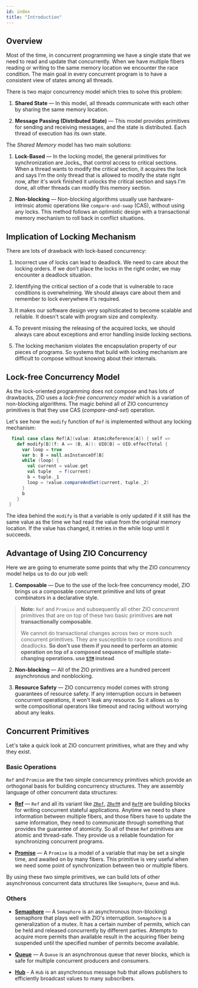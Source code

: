 ```yaml
---
id: index
title: "Introduction"
---
```


## Overview

Most of the time, in concurrent programming we have a single state that we need to read and update that concurrently. When we have multiple fibers reading or writing to the same memory location we encounter the race condition. The main goal in every concurrent program is to have a consistent view of states among all threads.

There is two major concurrency model which tries to solve this problem:

1. **Shared State** — In this model, all threads communicate with each other by sharing the same memory location.

2. **Message Passing (Distributed State)** — This model provides primitives for sending and receiving messages, and the state is distributed. Each thread of execution has its own state. 

The _Shared Memory_ model has two main solutions:

1. **Lock-Based** — In the locking model, the general primitives for synchronization are ـlocksـ, that control access to critical sections. When a thread wants to modify the critical section, it acquires the lock and says I'm the only thread that is allowed to modify the state right now, after it's work finished it unlocks the critical section and says I'm done, all other threads can modify this memory section.

2. **Non-blocking** — Non-blocking algorithms usually use hardware-intrinsic atomic operations like `compare-and-swap` (CAS), without using any locks. This method follows an optimistic design with a transactional memory mechanism to roll back in conflict situations.

## Implication of Locking Mechanism

There are lots of drawback with lock-based concurrency:

1. Incorrect use of locks can lead to deadlock. We need to care about the locking orders. If we don't place the locks in the right order, we may encounter a deadlock situation.

2. Identifying the critical section of a code that is vulnerable to race conditions is overwhelming. We should always care about them and remember to lock everywhere it's required.

3. It makes our software design very sophisticated to become scalable and reliable. It doesn't scale with program size and complexity.

4. To prevent missing the releasing of the acquired locks, we should always care about exceptions and error handling inside locking sections. 

5. The locking mechanism violates the encapsulation property of our pieces of programs. So systems that build with locking mechanism are difficult to compose without knowing about their internals.

## Lock-free Concurrency Model

As the lock-oriented programming does not compose and has lots of drawbacks, ZIO uses a _lock-free concurrency model_ which is a variation of non-blocking algorithms. The magic behind all of ZIO concurrency primitives is that they use CAS (_compare-and-set_) operation. 

Let's see how the `modify` function of `Ref` is implemented without any locking mechanism:


```scala
  final case class Ref[A](value: AtomicReference[A]) { self =>
    def modify[B](f: A => (B, A)): UIO[B] = UIO.effectTotal {
      var loop = true
      var b: B = null.asInstanceOf[B]
      while (loop) {
        val current = value.get
        val tuple   = f(current)
        b = tuple._1
        loop = !value.compareAndSet(current, tuple._2)
      }
      b
    }
 }
```

The idea behind the `modify` is that a variable is only updated if it still has the same value as the time we had read the value from the original memory location. If the value has changed, it retries in the while loop until it succeeds. 

## Advantage of Using ZIO Concurrency

Here we are going to enumerate some points that why the ZIO concurrency model helps us to do our job well:

1. **Composable** — Due to the use of the lock-free concurrency model, ZIO brings us a composable concurrent primitive and lots of great combinators in a declarative style.

> **Note:** `Ref` and `Promise` and subsequently all other ZIO concurrent primitives that are on top of these two basic primitives **are not transactionally composable**.
>
> We cannot do transactional changes across two or more such concurrent primitives. They are susceptible to race conditions and deadlocks. **So don't use them if you need to perform an atomic operation on top of a composed sequence of multiple state-changing operations. use [`STM`](../stm/index.md) instead**. 

2. **Non-blocking** — All of the ZIO primitives are a hundred percent asynchronous and nonblocking.

3. **Resource Safety** — ZIO concurrency model comes with strong guarantees of resource safety. If any interruption occurs in between concurrent operations, it won't leak any resource. So it allows us to write compositional operators like timeout and racing without worrying about any leaks.

## Concurrent Primitives

Let's take a quick look at ZIO concurrent primitives, what are they and why they exist.

### Basic Operations

`Ref` and `Promise` are the two simple concurrency primitives which provide an orthogonal basis for building concurrency structures. They are assembly language of other concurrent data structures:

- **[Ref](ref.md)** — `Ref` and all its variant like [`ZRef`](zref.md), [`ZRefM`](zrefm.md) and [`RefM`](refm.md) are building blocks for writing concurrent stateful applications. Anytime we need to share information between multiple fibers, and those fibers have to update the same information, they need to communicate through something that provides the guarantee of atomicity. So all of these `Ref` primitives are atomic and thread-safe. They provide us a reliable foundation for synchronizing concurrent programs.

- **[Promise](promise.md)** — A `Promise` is a model of a variable that may be set a single time, and awaited on by many fibers. This primitive is very useful when we need some point of synchronization between two or multiple fibers.

By using these two simple primitives, we can build lots of other asynchronous concurrent data structures like `Semaphore`, `Queue` and `Hub`.

### Others

- **[Semaphore](semaphore.md)** — A `Semaphore` is an asynchronous (non-blocking) semaphore that plays well with ZIO's interruption. `Semaphore` is a generalization of a mutex. It has a certain number of permits, which can be held and released concurrently by different parties. Attempts to acquire more permits than available result in the acquiring fiber being suspended until the specified number of permits become available.

- **[Queue](queue.md)** — A `Queue` is an asynchronous queue that never blocks, which is safe for multiple concurrent producers and consumers.

- **[Hub](hub.md)** - A `Hub` is an asynchronous message hub that allows publishers to efficiently broadcast values to many subscribers.
  